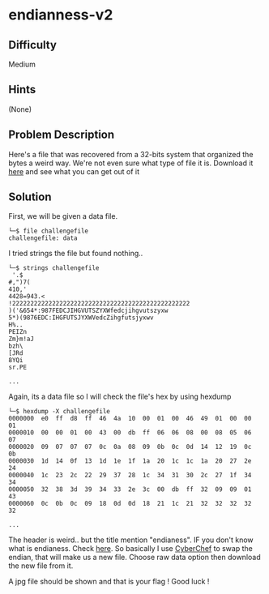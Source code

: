 # endianness-v2 
## Difficulty
Medium
## Hints 
(None)
## Problem Description
Here's a file that was recovered from a 32-bits system that organized the bytes a weird way. We're not even sure what type of file it is.
Download it [here](https://artifacts.picoctf.net/c_titan/112/challengefile) and see what you can get out of it
## Solution 
First, we will be given a data file. 
```
└─$ file challengefile
challengefile: data
```
I tried strings the file but found nothing..
```
└─$ strings challengefile            
 '.$
#,")7(
410,'
4428=943.<
!2222222222222222222222222222222222222222222222222
)('&654*:987FEDCJIHGVUTSZYXWfedcjihgvutszyxw
5*)(9876EDC:IHGFUTSJYXWVedcZihgfutsjyxwv
H%..
PEIZn
Zm}m!aJ
bzh\
[JRd
8YQi
sr.PE

...
```
Again, its a data file so I will check the file's hex by using hexdump
```
└─$ hexdump -X challengefile
0000000  e0  ff  d8  ff  46  4a  10  00  01  00  46  49  01  00  00  01
0000010  00  00  01  00  43  00  db  ff  06  06  08  00  08  05  06  07
0000020  09  07  07  07  0c  0a  08  09  0b  0c  0d  14  12  19  0c  0b
0000030  1d  14  0f  13  1d  1e  1f  1a  20  1c  1c  1a  20  27  2e  24
0000040  1c  23  2c  22  29  37  28  1c  34  31  30  2c  27  1f  34  34
0000050  32  38  3d  39  34  33  2e  3c  00  db  ff  32  09  09  01  43
0000060  0c  0b  0c  09  18  0d  0d  18  21  1c  21  32  32  32  32  32

... 
```
The header is weird.. but the title mention "endianess". IF you don't know what is endianess. Check [here](https://www.geeksforgeeks.org/little-and-big-endian-mystery/). 
So basically I use [CyberChef](https://gchq.github.io/CyberChef/) to swap the endian, that will make us a new file. 
Choose raw data option then download the new file from it.

A jpg file should be shown and that is your flag ! Good luck !
